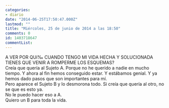 ```yaml
---
categories:
- diario
date: "2014-06-25T17:50:47.000Z"
lastmod: ""
title: "Miércoles, 25 de junio de 2014 a las 18:50"
comments: 0
id: 1403718647
commentList:
---
```


A VER POR QUí‰ CUANDO TENGO MI VIDA HECHA Y SOLUCIONADA TIENES QUE VENIR A ROMPERME LOS ESQUEMAS?  
Creía que quería al Sujeto A. Porque no he querido a nadie en mucho tiempo. Y ahora al fin hemos conseguido estar. Y estábamos genial. Y ya hemos dado pasos que son importantes para mí.  
Pero aparece el Sujeto B y lo desmorona todo. Si creía que quería al otro, no se que es esto ya.  
No le puedo hacer eso a A.   
Quiero un B para toda la vida.